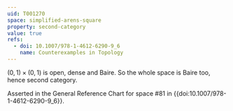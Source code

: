```yaml
---
uid: T001270
space: simplified-arens-square
property: second-category
value: true
refs:
  - doi: 10.1007/978-1-4612-6290-9_6
    name: Counterexamples in Topology
---
```

$(0,1) \times (0,1)$ is open, dense and Baire. So the whole space is Baire too, hence second category.

Asserted in the General Reference Chart for space #81 in
{{doi:10.1007/978-1-4612-6290-9_6}}.
